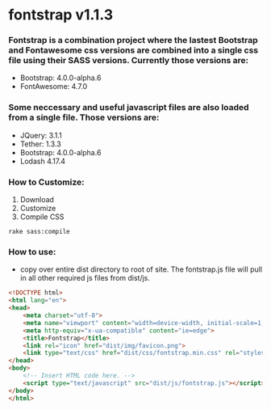 # fontstrap v1.1.3

### Fontstrap is a combination project where the lastest Bootstrap and Fontawesome css versions are combined into a single css file using their SASS versions.  Currently those versions are:

* Bootstrap: 4.0.0-alpha.6
* FontAwesome: 4.7.0

### Some neccessary and useful javascript files are also loaded from a single file. Those versions are:

* JQuery: 3.1.1
* Tether: 1.3.3
* Bootstrap: 4.0.0-alpha.6
* Lodash 4.17.4

### How to Customize:

1. Download
2. Customize
3. Compile CSS
```
rake sass:compile
```

### How to use:

* copy over entire dist directory to root of site. The fontstrap.js file will pull in all other required js files from dist/js.

```html
<!DOCTYPE html>
<html lang="en">
<head>
	<meta charset="utf-8">
	<meta name="viewport" content="width=device-width, initial-scale=1, shrink-to-fit=no">
	<meta http-equiv="x-ua-compatible" content="ie=edge">
	<title>Fontstrap</title>
	<link rel="icon" href="dist/img/favicon.png">
	<link type="text/css" href="dist/css/fontstrap.min.css" rel="stylesheet">
</head>
<body>
	<!-- Insert HTML code here. -->
	<script type="text/javascript" src="dist/js/fontstrap.js"></script>
</body>
</html>
```
